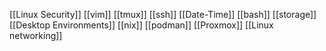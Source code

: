 [[Linux Security]]
[[vim]]
[[tmux]]
[[ssh]]
[[Date-Time]]
[[bash]]
[[storage]]
[[Desktop Environments]]
[[nix]]
[[podman]]
[[Proxmox]]
[[Linux networking]]